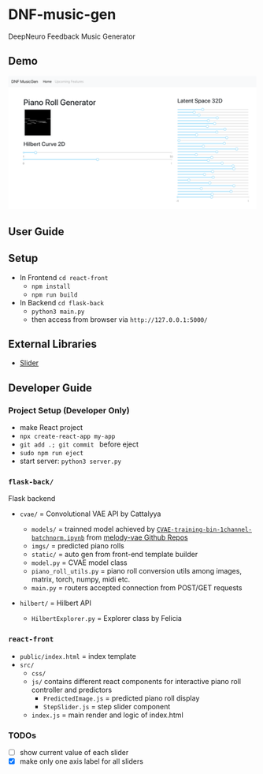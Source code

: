 # DNF-music-gen
DeepNeuro Feedback Music Generator 

## Demo
![Demo-Apr21](imgs/demo-apr21.png)

## User Guide
## Setup 
- In Frontend `cd react-front`
    - `npm install`
    - `npm run build` 
- In Backend `cd flask-back`
    - `python3 main.py` 
    - then access from browser via `http://127.0.0.1:5000/`

## External Libraries
- [Slider](https://github.com/react-component/slider)

## Developer Guide
### Project Setup (Developer Only)
- make React project
- `npx create-react-app my-app`
- `git add .; git commit ` before eject
- `sudo npm run eject`
- start server: `python3 server.py`

### `flask-back/` 
Flask backend 
- `cvae/` = Convolutional VAE API by Cattalyya
    - `models/` = trainned model achieved by [`CVAE-training-bin-1channel-batchnorm.ipynb`](https://github.com/clairefuzzyelephant/melody-vae/blob/master/cvae/CVAE-training-bin-1channel-batchnorm.ipynb) from [melody-vae Github Repos](https://github.com/clairefuzzyelephant/melody-vae/tree/master/)
    - `imgs/` = predicted piano rolls
    - `static/` = auto gen from front-end template builder
    - `model.py` = CVAE model class
    - `piano_roll_utils.py` = piano roll conversion utils among images, matrix, torch, numpy, midi etc.
    - `main.py` = routers accepted connection from POST/GET requests
 
- `hilbert/` = Hilbert API 
    - `HilbertExplorer.py` = Explorer class by Felicia

### `react-front`
- `public/index.html` = index template
- `src/`
    - `css/`
    - `js/` contains different react components for interactive piano roll controller and predictors
        - `PredictedImage.js` = predicted piano roll display
        - `StepSlider.js` = step slider component
    - `index.js` = main render and logic of index.html


### TODOs
* [ ] show current value of each slider
* [x] make only one axis label for all sliders
